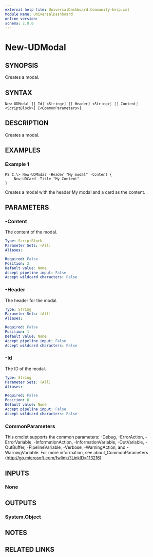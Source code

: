 ```yaml
---
external help file: UniversalDashboard.Community-help.xml
Module Name: UniversalDashboard
online version: 
schema: 2.0.0
---
```


# New-UDModal

## SYNOPSIS
Creates a modal.

## SYNTAX

```
New-UDModal [[-Id] <String>] [[-Header] <String>] [[-Content] <ScriptBlock>] [<CommonParameters>]
```

## DESCRIPTION
Creates a modal.

## EXAMPLES

### Example 1
```
PS C:\> New-UDModal -Header "My modal" -Content {
    New-UDCard -Title "My Content"
}
```

Creates a modal with the header My modal and a card as the content.

## PARAMETERS

### -Content
The content of the modal.

```yaml
Type: ScriptBlock
Parameter Sets: (All)
Aliases: 

Required: False
Position: 2
Default value: None
Accept pipeline input: False
Accept wildcard characters: False
```

### -Header
The header for the modal.

```yaml
Type: String
Parameter Sets: (All)
Aliases: 

Required: False
Position: 1
Default value: None
Accept pipeline input: False
Accept wildcard characters: False
```

### -Id
The ID of the modal.

```yaml
Type: String
Parameter Sets: (All)
Aliases: 

Required: False
Position: 0
Default value: None
Accept pipeline input: False
Accept wildcard characters: False
```

### CommonParameters
This cmdlet supports the common parameters: -Debug, -ErrorAction, -ErrorVariable, -InformationAction, -InformationVariable, -OutVariable, -OutBuffer, -PipelineVariable, -Verbose, -WarningAction, and -WarningVariable. For more information, see about_CommonParameters (http://go.microsoft.com/fwlink/?LinkID=113216).

## INPUTS

### None

## OUTPUTS

### System.Object

## NOTES

## RELATED LINKS

